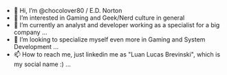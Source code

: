 - 👋 Hi, I’m @chocolover80 / E.D. Norton
- 👀 I’m interested in Gaming and Geek/Nerd culture in general
- 🌱 I’m currently an analyst and developer working as a specialist for a big company ...
- 💞️ I’m looking to specialize myself even more in Gaming and System Development ...
- 📫 How to reach me, just linkedin me as "Luan Lucas Brevinski", which is my social name :) ...

<!---
chocolover80/chocolover80 is a ✨ special ✨ repository because its `README.md` (this file) appears on your GitHub profile.
You can click the Preview link to take a look at your changes.
--->
